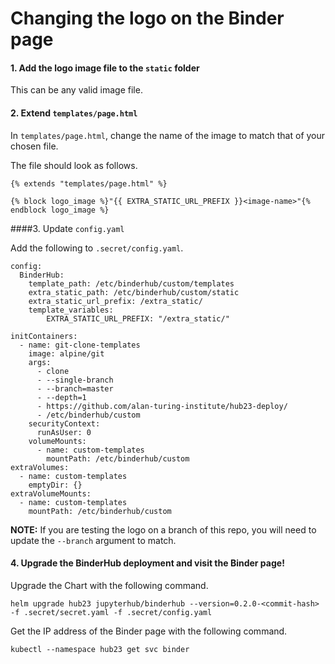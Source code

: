 # Changing the logo on the Binder page

#### 1. Add the logo image file to the `static` folder

This can be any valid image file.

#### 2. Extend `templates/page.html`

In `templates/page.html`, change the name of the image to match that of your chosen file.

The file should look as follows.

```
{% extends "templates/page.html" %}

{% block logo_image %}"{{ EXTRA_STATIC_URL_PREFIX }}<image-name>"{% endblock logo_image %}
```

####3. Update `config.yaml`

Add the following to `.secret/config.yaml`.

```
config:
  BinderHub:
    template_path: /etc/binderhub/custom/templates
    extra_static_path: /etc/binderhub/custom/static
    extra_static_url_prefix: /extra_static/
    template_variables:
        EXTRA_STATIC_URL_PREFIX: "/extra_static/"

initContainers:
  - name: git-clone-templates
    image: alpine/git
    args:
      - clone
      - --single-branch
      - --branch=master
      - --depth=1
      - https://github.com/alan-turing-institute/hub23-deploy/
      - /etc/binderhub/custom
    securityContext:
      runAsUser: 0
    volumeMounts:
      - name: custom-templates
        mountPath: /etc/binderhub/custom
extraVolumes:
  - name: custom-templates
    emptyDir: {}
extraVolumeMounts:
  - name: custom-templates
    mountPath: /etc/binderhub/custom
```

**NOTE:** If you are testing the logo on a branch of this repo, you will need to update the `--branch` argument to match.

#### 4. Upgrade the BinderHub deployment and visit the Binder page!

Upgrade the Chart with the following command. 

```
helm upgrade hub23 jupyterhub/binderhub --version=0.2.0-<commit-hash> -f .secret/secret.yaml -f .secret/config.yaml
```

Get the IP address of the Binder page with the following command.

```
kubectl --namespace hub23 get svc binder
```
